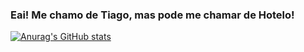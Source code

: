 ### Eai! Me chamo de Tiago, mas pode me chamar de Hotelo!

[![Anurag's GitHub stats](https://github-readme-stats.vercel.app/api?username=Hotelo1&show_icons=true&count_private=true&theme=dark)](https://github.com/anuraghazra/github-readme-stats)
